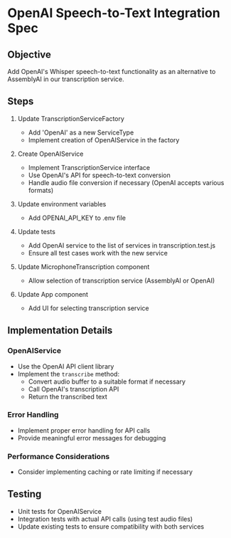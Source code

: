 # OpenAI Speech-to-Text Integration Spec

## Objective
Add OpenAI's Whisper speech-to-text functionality as an alternative to AssemblyAI in our transcription service.

## Steps

1. Update TranscriptionServiceFactory
   - Add 'OpenAI' as a new ServiceType
   - Implement creation of OpenAIService in the factory

2. Create OpenAIService
   - Implement TranscriptionService interface
   - Use OpenAI's API for speech-to-text conversion
   - Handle audio file conversion if necessary (OpenAI accepts various formats)

3. Update environment variables
   - Add OPENAI_API_KEY to .env file

4. Update tests
   - Add OpenAI service to the list of services in transcription.test.js
   - Ensure all test cases work with the new service

5. Update MicrophoneTranscription component
   - Allow selection of transcription service (AssemblyAI or OpenAI)

6. Update App component
   - Add UI for selecting transcription service

## Implementation Details

### OpenAIService

- Use the OpenAI API client library
- Implement the `transcribe` method:
  - Convert audio buffer to a suitable format if necessary
  - Call OpenAI's transcription API
  - Return the transcribed text

### Error Handling

- Implement proper error handling for API calls
- Provide meaningful error messages for debugging

### Performance Considerations

- Consider implementing caching or rate limiting if necessary

## Testing

- Unit tests for OpenAIService
- Integration tests with actual API calls (using test audio files)
- Update existing tests to ensure compatibility with both services